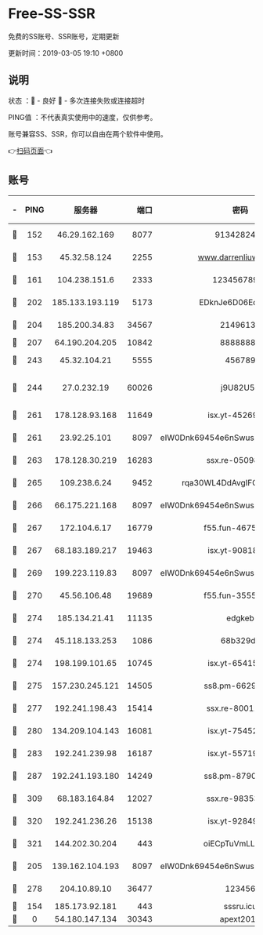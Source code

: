 # Free-SS-SSR

免费的SS账号、SSR账号，定期更新

更新时间：2019-03-05 19:10 +0800

## 说明

状态     ：🙂 - 良好 🙁 - 多次连接失败或连接超时

PING值   ：不代表真实使用中的速度，仅供参考。

账号兼容SS、SSR，你可以自由在两个软件中使用。

👉[扫码页面](https://liesauer.github.io/free-ss-ssr.github.io/)👈

## 账号

|-|PING|服务器|端口|密码|加密方式|区域|
|:----:|:----:|:-----:|-----:|:----:|:----:|:----:|
|🙂|152|46.29.162.169|8077|9134282479|aes-256-cfb|RU|
|🙂|153|45.32.58.124|2255|www.darrenliuwei.com|aes-256-cfb|JP|
|🙂|161|104.238.151.6|2333|12345678900|aes-256-cfb|JP|
|🙂|202|185.133.193.119|5173|EDknJe6D06EoWDaw|aes-256-cfb|US|
|🙂|204|185.200.34.83|34567|21496138|aes-256-cfb|US|
|🙂|207|64.190.204.205|10842|88888888|rc4-md5|US|
|🙂|243|45.32.104.21|5555|456789|aes-256-cfb|SG|
|🙂|244|27.0.232.19|60026|j9U82U53|xchacha20-ietf-poly1305|HK|
|🙂|261|178.128.93.168|11649|isx.yt-45269107|aes-256-cfb|SG|
|🙂|261|23.92.25.101|8097|eIW0Dnk69454e6nSwuspv9DmS201tQ0D|aes-256-cfb|US|
|🙂|263|178.128.30.219|16283|ssx.re-05098737|aes-256-cfb|SG|
|🙂|265|109.238.6.24|9452|rqa30WL4DdAvgIFG6Fs3znzTa|aes-256-cfb|FR|
|🙂|266|66.175.221.168|8097|eIW0Dnk69454e6nSwuspv9DmS201tQ0D|aes-256-cfb|US|
|🙂|267|172.104.6.17|16779|f55.fun-46758883|aes-256-cfb|US|
|🙂|267|68.183.189.217|19463|isx.yt-90818322|aes-256-cfb|SG|
|🙂|269|199.223.119.83|8097|eIW0Dnk69454e6nSwuspv9DmS201tQ0D|aes-256-cfb|US|
|🙂|270|45.56.106.48|19689|f55.fun-35553896|aes-256-cfb|US|
|🙂|274|185.134.21.41|11135|edgkeb|aes-256-cfb|GB|
|🙂|274|45.118.133.253|1086|68b329da|aes-256-cfb|SG|
|🙂|274|198.199.101.65|10745|isx.yt-65415460|aes-256-cfb|US|
|🙂|275|157.230.245.121|14505|ss8.pm-66291298|aes-256-cfb|SG|
|🙂|277|192.241.198.43|15414|ssx.re-80011853|aes-256-cfb|US|
|🙂|280|134.209.104.143|16081|isx.yt-75452571|aes-256-cfb|SG|
|🙂|283|192.241.239.98|16187|isx.yt-55719199|aes-256-cfb|US|
|🙂|287|192.241.193.180|14249|ss8.pm-87905446|aes-256-cfb|US|
|🙂|309|68.183.164.84|12027|ssx.re-98353695|aes-256-cfb|US|
|🙂|320|192.241.236.26|15138|isx.yt-92849961|aes-256-cfb|US|
|🙂|321|144.202.30.204|443|oiECpTuVmLLxk4Ts|aes-256-cfb|US|
|🙂|205|139.162.104.193|8097|eIW0Dnk69454e6nSwuspv9DmS201tQ0D|aes-256-cfb|JP|
|🙂|278|204.10.89.10|36477|123456|aes-256-cfb|US|
|🙁|154|185.173.92.181|443|sssru.icu|rc4-md5|RU|
|🙁|0|54.180.147.134|30343|apext2019|chacha20|KR|
